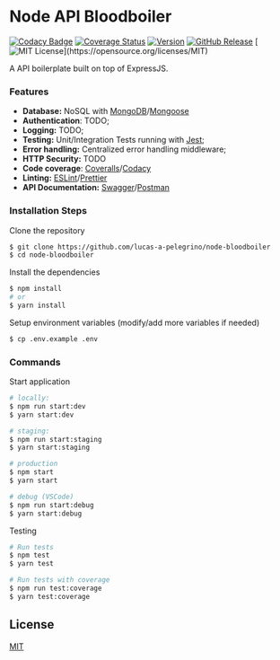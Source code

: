 # Node API Bloodboiler

[![Codacy Badge](https://api.codacy.com/project/badge/Grade/7a7eafd4c4c145faad8aece85c786b2d)](https://www.codacy.com/manual/lucas.assuncao.p/node-bloodboiler?utm_source=github.com&utm_medium=referral&utm_content=lucas-a-pelegrino/node-bloodboiler&utm_campaign=Badge_Grade) [![Coverage Status](https://coveralls.io/repos/github/lucas-a-pelegrino/node-bloodboiler/badge.svg?branch=master)](https://coveralls.io/github/lucas-a-pelegrino/node-bloodboiler?branch=master) [![Version](https://badge.fury.io/gh/tterb%2FHyde.svg)](https://badge.fury.io/gh/tterb%2FHyde) [![GitHub Release](https://img.shields.io/github/v/release/lucas-a-pelegrino/node-bloodboiler?sort=semver)]() [![MIT License](https://img.shields.io/apm/l/atomic-design-ui.svg?)](https://opensource.org/licenses/MIT)

A API boilerplate built on top of ExpressJS.

### Features

- **Database:** NoSQL with [MongoDB](https://www.mongodb.com)/[Mongoose](https://mongoosejs.com)
- **Authentication**: TODO;
- **Logging:** TODO;
- **Testing:** Unit/Integration Tests running with [Jest](https://jestjs.io);
- **Error handling:** Centralized error handling middleware;
- **HTTP Security:** TODO
- **Code coverage**: [Coveralls](https://coveralls.io)/[Codacy](https://www.codacy.com)
- **Linting:** [ESLint](https://eslint.org)/[Prettier](https://prettier.io)
- **API Documentation:** [Swagger](https://swagger.io)/[Postman](https://www.postman.com)

### Installation Steps

Clone the repository

```sh
$ git clone https://github.com/lucas-a-pelegrino/node-bloodboiler
$ cd node-bloodboiler
```

Install the dependencies

```sh
$ npm install
# or
$ yarn install
```

Setup environment variables (modify/add more variables if needed)

```sh
$ cp .env.example .env
```

### Commands

Start application

```sh
# locally:
$ npm run start:dev
$ yarn start:dev

# staging:
$ npm run start:staging
$ yarn start:staging

# production
$ npm start
$ yarn start

# debug (VSCode)
$ npm run start:debug
$ yarn start:debug
```

Testing

```sh
# Run tests
$ npm test
$ yarn test

# Run tests with coverage
$ npm run test:coverage
$ yarn test:coverage
```

## License

[MIT](https://opensource.org/licenses/MIT)
